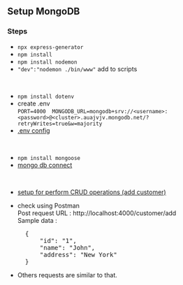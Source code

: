 ## Setup MongoDB 

### Steps

* `npx express-generator`
* `npm install`
* `npm install nodemon`
* `"dev":"nodemon ./bin/www"` add to scripts

<br>

* `npm install dotenv`
* create .env <br>
`PORT=4000 
MONGODB_URL=mongodb+srv://<username>:<password>@<cluster>.auajvjv.mongodb.net/?retryWrites=true&w=majority` 
* <a href='https://github.com/TheMIU/mongo-crud/commit/f7c78d903e7c66d1cbfeb173398879d9556739b3'> .env config </a>

<br>

* `npm install mongoose`
* <a href='https://github.com/TheMIU/mongo-crud/commit/9d656bc4f5bae7e8e0fe6e05a5e21d09b54f55f8'> mongo db connect </a>

<br>

* <a href='https://github.com/TheMIU/mongo-crud/commit/8ad4a9407731fa24255f473fd51a76abea3b9a65'> setup for perform CRUD operations (add customer) </a>
* check using Postman <br>
Post request URL : http://localhost:4000/customer/add  <br>
Sample data : 
    <pre>
    {
        "id": "1",
        "name": "John",
        "address": "New York"
    }</pre>

* Others requests are similar to that.